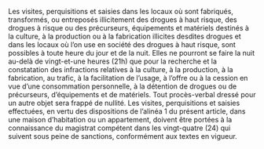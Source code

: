 Les visites, perquisitions et saisies dans les locaux où sont fabriqués, transformés, ou entreposés illicitement des drogues à haut risque, des drogues à risque ou des précurseurs, équipements et matériels destinés à la culture, à la production ou à la fabrication illicites desdites drogues et dans les locaux où l’on use en société des drogues à haut risque, sont possibles à toute heure du jour et de la nuit.
Elles ne pourront se faire la nuit au-delà de vingt-et-une heures (21h) que pour la recherche et la constatation des infractions relatives à la culture, à la production, à la fabrication, au trafic, à la facilitation de l’usage, à l’offre ou à la cession en vue d’une consommation personnelle, à la détention de drogues ou de précurseurs, d’équipements et de matériels.
Tout procès-verbal dressé pour un autre objet sera frappé de nullité.
Les visites, perquisitions et saisies effectuées, en vertu des dispositions de l’alinéa 1 du présent article, dans une maison d’habitation ou un appartement, doivent être portées à la connaissance du magistrat compétent dans les vingt-quatre (24) qui suivent sous peine de sanctions, conformément aux textes en vigueur.